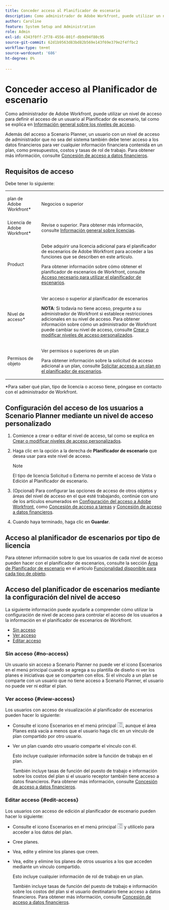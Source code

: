 ```yaml
---
title: Conceder acceso al Planificador de escenario
description: Como administrador de Adobe Workfront, puede utilizar un nivel de acceso para definir el acceso de un usuario al Planificador de escenario.
author: Caroline
feature: System Setup and Administration
role: Admin
exl-id: 4343f0ff-2f78-4556-801f-db9d94f80c95
source-git-commit: 62d1b9563d83bd82b569e143f69e379e2f4ffbc2
workflow-type: tm+mt
source-wordcount: '686'
ht-degree: 0%

---
```


# Conceder acceso al Planificador de escenario

Como administrador de Adobe Workfront, puede utilizar un nivel de acceso para definir el acceso de un usuario al Planificador de escenario, tal como se explica en [Información general sobre los niveles de acceso](../../../administration-and-setup/add-users/access-levels-and-object-permissions/access-levels-overview.md).

Además del acceso a Scenario Planner, un usuario con un nivel de acceso de administrador que no sea del sistema también debe tener acceso a los datos financieros para ver cualquier información financiera contenida en un plan, como presupuestos, costos y tasas de rol de trabajo. Para obtener más información, consulte [Concesión de acceso a datos financieros](../../../administration-and-setup/add-users/configure-and-grant-access/grant-access-financial.md).

## Requisitos de acceso

Debe tener lo siguiente:

<table style="table-layout:auto"> 
 <col> 
 <col> 
 <tbody> 
  <tr> 
   <td role="rowheader"> <p>plan de Adobe Workfront*</p> </td> 
   <td>Negocios o superior</td> 
  </tr> 
  <tr> 
   <td role="rowheader">Licencia de Adobe Workfront*</td> 
   <td> <p>Revise o superior. Para obtener más información, consulte <a href="../../../administration-and-setup/add-users/access-levels-and-object-permissions/wf-licenses.md" class="MCXref xref" data-mc-variable-override="">Información general sobre licencias</a>.</p> </td> 
  </tr> 
  <tr> 
   <td role="rowheader">Product</td> 
   <td> <p>Debe adquirir una licencia adicional para el planificador de escenarios de Adobe Workfront para acceder a las funciones que se describen en este artículo.</p> <p>Para obtener información sobre cómo obtener el planificador de escenarios de Workfront, consulte <a href="../../../scenario-planner/access-needed-to-use-sp.md" class="MCXref xref" data-mc-variable-override="">Acceso necesario para utilizar el planificador de escenarios</a>. </p> </td> 
  </tr> 
  <tr> 
   <td role="rowheader">Nivel de acceso*</td> 
   <td> <p>Ver acceso o superior al planificador de escenarios</p> <p><b>NOTA</b>: Si todavía no tiene acceso, pregunte a su administrador de Workfront si establece restricciones adicionales en su nivel de acceso. Para obtener información sobre cómo un administrador de Workfront puede cambiar su nivel de acceso, consulte <a href="../../../administration-and-setup/add-users/configure-and-grant-access/create-modify-access-levels.md" class="MCXref xref" data-mc-variable-override="">Crear o modificar niveles de acceso personalizados</a>.</p> </td> 
  </tr> 
  <tr data-mc-conditions=""> 
   <td role="rowheader"> <p>Permisos de objeto</p> </td> 
   <td> <p>Ver permisos o superiores de un plan</p> <p>Para obtener información sobre la solicitud de acceso adicional a un plan, consulte <a href="../../../scenario-planner/request-access-to-plan.md" class="MCXref xref" data-mc-variable-override="">Solicitar acceso a un plan en el planificador de escenarios</a>.</p> </td> 
  </tr> 
 </tbody> 
</table>

&#42;Para saber qué plan, tipo de licencia o acceso tiene, póngase en contacto con el administrador de Workfront.

## Configuración del acceso de los usuarios a Scenario Planner mediante un nivel de acceso personalizado

1. Comience a crear o editar el nivel de acceso, tal como se explica en [Crear o modificar niveles de acceso personalizados](../../../administration-and-setup/add-users/configure-and-grant-access/create-modify-access-levels.md).
1. Haga clic en la opción a la derecha de **Planificador de escenario** que desea usar para este nivel de acceso.

   >[!NOTE]
   >
   >El tipo de licencia Solicitud o Externa no permite el acceso de Vista o Edición al Planificador de escenario.

1. (Opcional) Para configurar las opciones de acceso de otros objetos y áreas del nivel de acceso en el que esté trabajando, continúe con uno de los artículos enumerados en [Configuración del acceso a Adobe Workfront](../../../administration-and-setup/add-users/configure-and-grant-access/configure-access.md), como [Concesión de acceso a tareas](../../../administration-and-setup/add-users/configure-and-grant-access/grant-access-tasks.md) y [Concesión de acceso a datos financieros](../../../administration-and-setup/add-users/configure-and-grant-access/grant-access-financial.md).
1. Cuando haya terminado, haga clic en **Guardar**.

## Acceso al planificador de escenarios por tipo de licencia

Para obtener información sobre lo que los usuarios de cada nivel de acceso pueden hacer con el planificador de escenarios, consulte la sección [Área de Planificador de escenario](../../../administration-and-setup/add-users/access-levels-and-object-permissions/functionality-available-for-each-object-type.md#scenario) en el artículo [Funcionalidad disponible para cada tipo de objeto](../../../administration-and-setup/add-users/access-levels-and-object-permissions/functionality-available-for-each-object-type.md).

## Acceso del planificador de escenarios mediante la configuración del nivel de acceso

La siguiente información puede ayudarle a comprender cómo utilizar la configuración de nivel de acceso para controlar el acceso de los usuarios a la información en el planificador de escenarios de Workfront.

* [Sin acceso](#no-access)
* [Ver acceso](#view-access)
* [Editar acceso](#edit-access)

### Sin acceso {#no-access}

Un usuario sin acceso a Scenario Planner no puede ver el icono Escenarios en el menú principal cuando se agrega a su plantilla de diseño ni ver los planes e iniciativas que se comparten con ellos. Si el vínculo a un plan se comparte con un usuario que no tiene acceso a Scenario Planner, el usuario no puede ver ni editar el plan.

### Ver acceso {#view-access}

Los usuarios con acceso de visualización al planificador de escenarios pueden hacer lo siguiente:

* Consulte el icono Escenarios en el menú principal ![](assets/esp-icon-in-main-menu.png), aunque el área Planes está vacía a menos que el usuario haga clic en un vínculo de plan compartido por otro usuario.
* Ver un plan cuando otro usuario comparte el vínculo con él.

   Esto incluye cualquier información sobre la función de trabajo en el plan.

   También incluye tasas de función del puesto de trabajo e información sobre los costos del plan si el usuario receptor también tiene acceso a datos financieros. Para obtener más información, consulte [Concesión de acceso a datos financieros](../../../administration-and-setup/add-users/configure-and-grant-access/grant-access-financial.md).

### Editar acceso {#edit-access}

Los usuarios con acceso de edición al planificador de escenario pueden hacer lo siguiente:

* Consulte el icono Escenarios en el menú principal ![](assets/esp-icon-in-main-menu.png) y utilícelo para acceder a los datos del plan.
* Cree planes.
* Vea, edite y elimine los planes que creen.
* Vea, edite y elimine los planes de otros usuarios a los que acceden mediante un vínculo compartido.

   Esto incluye cualquier información de rol de trabajo en un plan.

   También incluye tasas de función del puesto de trabajo e información sobre los costos del plan si el usuario destinatario tiene acceso a datos financieros. Para obtener más información, consulte [Concesión de acceso a datos financieros](../../../administration-and-setup/add-users/configure-and-grant-access/grant-access-financial.md).
